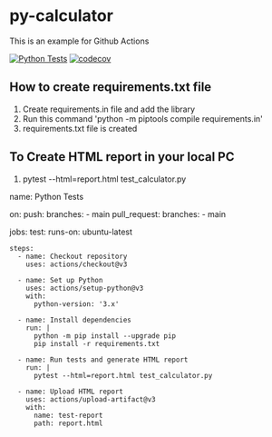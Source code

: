 # py-calculator
This is an example for Github Actions

[![Python Tests](https://github.com/balaji303/py-calculator/actions/workflows/python-test.yml/badge.svg)](https://github.com/balaji303/py-calculator/actions/workflows/python-test.yml)
[![codecov](https://codecov.io/gh/balaji303/py-calculator/graph/badge.svg?token=pS9BQUtSBP)](https://codecov.io/gh/balaji303/py-calculator)

## How to create requirements.txt file

1. Create requirements.in file and add the library
2. Run this command 'python -m piptools compile requirements.in'
3. requirements.txt file is created

## To Create HTML report in your local PC
1. pytest --html=report.html test_calculator.py


name: Python Tests

on: 
  push:
    branches:
      - main
  pull_request:
    branches:
      - main

jobs:
  test:
    runs-on: ubuntu-latest

    steps:
      - name: Checkout repository
        uses: actions/checkout@v3

      - name: Set up Python
        uses: actions/setup-python@v3
        with:
          python-version: '3.x'

      - name: Install dependencies
        run: |
          python -m pip install --upgrade pip
          pip install -r requirements.txt

      - name: Run tests and generate HTML report
        run: |
          pytest --html=report.html test_calculator.py

      - name: Upload HTML report
        uses: actions/upload-artifact@v3
        with:
          name: test-report
          path: report.html
